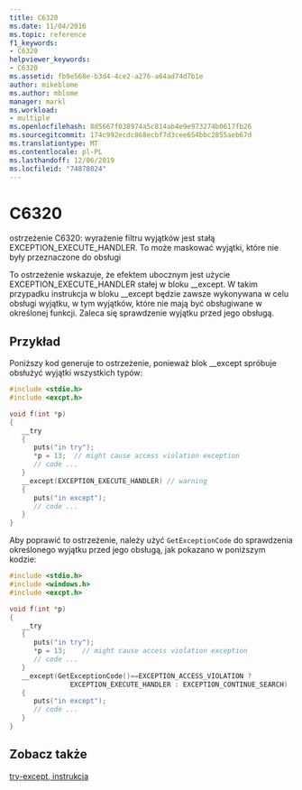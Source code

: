 ```yaml
---
title: C6320
ms.date: 11/04/2016
ms.topic: reference
f1_keywords:
- C6320
helpviewer_keywords:
- C6320
ms.assetid: fb9e568e-b3d4-4ce2-a276-a64ad74d7b1e
author: mikeblome
ms.author: mblome
manager: markl
ms.workload:
- multiple
ms.openlocfilehash: 8d5667f038974a5c814ab4e9e973274b0617fb26
ms.sourcegitcommit: 174c992ecdc868ecbf7d3cee654bbc2855aeb67d
ms.translationtype: MT
ms.contentlocale: pl-PL
ms.lasthandoff: 12/06/2019
ms.locfileid: "74878024"
---
```

# <a name="c6320"></a>C6320
ostrzeżenie C6320: wyrażenie filtru wyjątków jest stałą EXCEPTION_EXECUTE_HANDLER. To może maskować wyjątki, które nie były przeznaczone do obsługi

 To ostrzeżenie wskazuje, że efektem ubocznym jest użycie EXCEPTION_EXECUTE_HANDLER stałej w bloku __except. W takim przypadku instrukcja w bloku \__except będzie zawsze wykonywana w celu obsługi wyjątku, w tym wyjątków, które nie mają być obsługiwane w określonej funkcji. Zaleca się sprawdzenie wyjątku przed jego obsługą.

## <a name="example"></a>Przykład
 Poniższy kod generuje to ostrzeżenie, ponieważ blok __except spróbuje obsłużyć wyjątki wszystkich typów:

```cpp
#include <stdio.h>
#include <excpt.h>

void f(int *p)
{
   __try
   {
      puts("in try");
      *p = 13;  // might cause access violation exception
      // code ...
   }
   __except(EXCEPTION_EXECUTE_HANDLER) // warning
   {
      puts("in except");
      // code ...
   }
}
```

 Aby poprawić to ostrzeżenie, należy użyć `GetExceptionCode` do sprawdzenia określonego wyjątku przed jego obsługą, jak pokazano w poniższym kodzie:

```cpp
#include <stdio.h>
#include <windows.h>
#include <excpt.h>

void f(int *p)
{
   __try
   {
      puts("in try");
      *p = 13;    // might cause access violation exception
      // code ...
   }
   __except(GetExceptionCode()==EXCEPTION_ACCESS_VIOLATION ?
               EXCEPTION_EXECUTE_HANDLER : EXCEPTION_CONTINUE_SEARCH)
   {
      puts("in except");
      // code ...
   }
}
```

## <a name="see-also"></a>Zobacz także
 [try-except, instrukcja](/cpp/cpp/try-except-statement)
